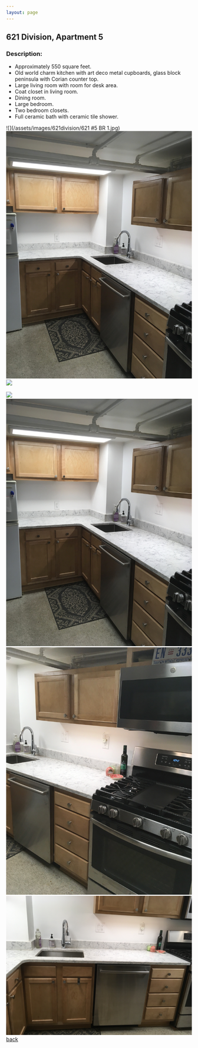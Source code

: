```yaml
---
layout: page
---
```


## 621 Division, Apartment 5
### Description:

* Approximately 550 square feet.
* Old world charm kitchen with art deco metal cupboards, glass block peninsula with Corian counter top.
* Large living room with room for desk area.
* Coat closet in living room.
* Dining room.
* Large bedroom.
* Two bedroom closets.
* Full ceramic bath with ceramic tile shower.

![](/assets/images/621division/621 #5 BR 1.jpg)
![](/assets/images/621division/621apt5pic1.jpg)
![](/assets/images/621division/621apt5pic2.jpg)

![](/assets/images/621division/621apt5pic2.jpg)
![](/assets/images/621division/621apt5pic1.jpg)
![](/assets/images/621division/621apt5pic3.jpg)
![](/assets/images/621division/621apt5pic4.jpg)
[back](/)
